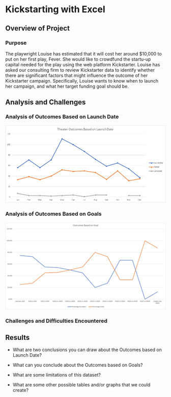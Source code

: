 # Kickstarting with Excel

## Overview of Project

### Purpose
The playwright Louise has estimated that it will cost her around $10,000 to put on her first play, Fever. She would like to crowdfund the startu-up capital needed for the play using the web platform Kickstarter. Louise has asked our consulting firm to review Kickstarter data to identify whether there are significant factors that might influence the outcome of her Kickstarter campaign. Specifically, Louise wants to know when to launch her campaign, and what her target funding goal should be.
## Analysis and Challenges

### Analysis of Outcomes Based on Launch Date
![Outcomes Based on Date](Theater_Outcomes_vs_Launch.png)
### Analysis of Outcomes Based on Goals
![Outcomes Based on Goal](Outcomes_vs_Goals.png)
### Challenges and Difficulties Encountered

## Results

- What are two conclusions you can draw about the Outcomes based on Launch Date?

- What can you conclude about the Outcomes based on Goals?

- What are some limitations of this dataset?

- What are some other possible tables and/or graphs that we could create?
